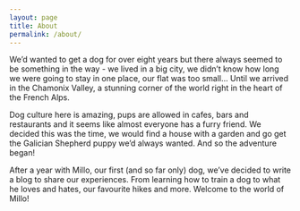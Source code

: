 ```yaml
---
layout: page
title: About
permalink: /about/
---
```


We’d wanted to get a dog for over eight years but there always seemed to be something in the way - we lived in a big city, we didn’t know how long we were going to stay in one place, our flat was too small… Until we arrived in the Chamonix Valley, a stunning corner of the world right in the heart of the French Alps.

Dog culture here is amazing, pups are allowed in cafes, bars and restaurants and it seems like almost everyone has a furry friend. We decided this was the time, we would find a house with a garden and go get the Galician Shepherd puppy we’d always wanted. And so the adventure began!

After a year with Millo, our first (and so far only) dog, we’ve decided to write a blog to share our experiences. From learning how to train a dog to what he loves and hates, our favourite hikes and more. Welcome to the world of Millo!
